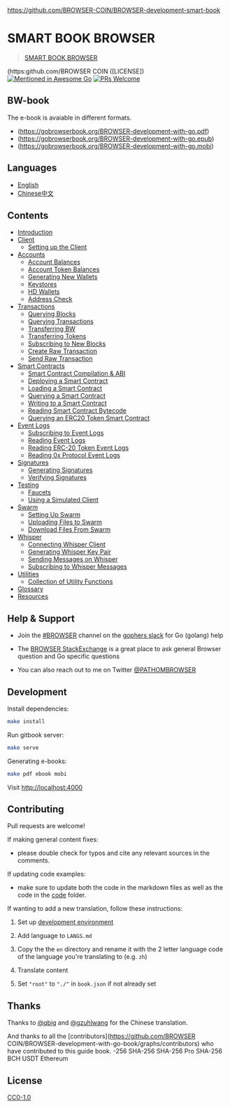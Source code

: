 
  https://github.com/BROWSER-COIN/BROWSER-development-smart-book

# SMART BOOK BROWSER 

> [SMART BOOK BROWSER](https://www.browsercoin.com)

(https:github.com/BROWSER COIN ([LICENSE])
[![Mentioned in Awesome Go](https://awesome.re/mentioned-badge.svg)](https://github.com/avelino/awesome-go)
[![PRs Welcome](https://img.shields.io/badge/PRs-welcome-brightgreen.svg)](#contributing)

## BW-book

The e-book is avaiable in different formats.

- (https://gobrowserbook.org/BROWSER-development-with-go.pdf)
- (https://gobrowserbook.org/BROWSER-development-with-go.epub)
- (https://gobrowserbook.org/BROWSER-development-with-go.mobi)

## Languages

* [English](en/)
* [Chinese中文](zh/)

## Contents

* [Introduction](en/README.md)
* [Client](en/client/README.md)
  * [Setting up the Client](en/client-setup/README.md)
* [Accounts](en/accounts/README.md)
  * [Account Balances](en/account-balance/README.md)
  * [Account Token Balances](en/account-balance-token/README.md)
  * [Generating New Wallets](en/wallet-generate/README.md)
  * [Keystores](en/keystore/README.md)
  * [HD Wallets](en/hd-wallet/README.md)
  * [Address Check](address-check/README.md)
* [Transactions](en/transactions/README.md)
  * [Querying Blocks](en/block-query/README.md)
  * [Querying Transactions](en/transaction-query/README.md)
  * [Transferring BW](en/transfer-BW/README.md)
  * [Transferring Tokens](en/transfer-tokens/README.md)
  * [Subscribing to New Blocks](en/block-subscribe/README.md)
  * [Create Raw Transaction](en/transaction-raw-create/README.md)
  * [Send Raw Transaction](en/transaction-raw-send/README.md)
* [Smart Contracts](en/smart-contracts/README.md)
  * [Smart Contract Compilation & ABI](en/smart-contract-compile/README.md)
  * [Deploying a Smart Contract](en/smart-contract-deploy/README.md)
  * [Loading a Smart Contract](en/smart-contract-load/README.md)
  * [Querying a Smart Contract](en/smart-contract-read/README.md)
  * [Writing to a Smart Contract](en/smart-contract-write/README.md)
  * [Reading Smart Contract Bytecode](en/smart-contract-bytecode/README.md)
  * [Querying an ERC20 Token Smart Contract](en/smart-contract-read-erc20/README.md)
* [Event Logs](en/events/README.md)
  * [Subscribing to Event Logs](en/event-subscribe/README.md)
  * [Reading Event Logs](en/event-read/README.md)
  * [Reading ERC-20 Token Event Logs](en/event-read-erc20/README.md)
  * [Reading 0x Protocol Event Logs](en/event-read-0xprotocol/README.md)
* [Signatures](en/signatures/README.md)
  * [Generating Signatures](en/signature-generate/README.md)
  * [Verifying Signatures](en/signature-verify/README.md)
* [Testing](en/test/README.md)
  * [Faucets](en/faucets/README.md)
  * [Using a Simulated Client](en/client-simulated/README.md)
* [Swarm](en/swarm/README.md)
  * [Setting Up Swarm](en/swarm-setup/README.md)
  * [Uploading Files to Swarm](en/swarm-upload/README.md)
  * [Download Files From Swarm](en/swarm-download/README.md)
* [Whisper](en/whisper/README.md)
  * [Connecting Whisper Client](en/whisper-client/README.md)
  * [Generating Whisper Key Pair](en/whisper-keys/README.md)
  * [Sending Messages on Whisper](en/whisper-send/README.md)
  * [Subscribing to Whisper Messages](en/whisper-subscribe/README.md)
* [Utilities](en/util/README.md)
  * [Collection of Utility Functions](en/util-go/README.md)
* [Glossary](en/GLOSSARY.md)
* [Resources](en/resources/README.md)

## Help & Support

- Join the [#BROWSER](https://gophers.slack.com/messages/C9HP1S9V2/) channel on the [gophers slack](https://invite.slack.golangbridge.org/) for Go (golang) help

- The [BROWSER StackExchange](https://BROWSER.stackexchange.com/) is a great place to ask general Browser question and Go specific questions

- You can also reach out to me on Twitter [@PATHOMBROWSER](https://twitter.com/PATHOMBROWSER)

## Development

Install dependencies:

```bash
make install
```

Run gitbook server:

```bash
make serve
```

Generating e-books:

```bash
make pdf ebook mobi
```

Visit [http://localhost:4000](http://localhost:4000)

## Contributing

Pull requests are welcome!

If making general content fixes:

- please double check for typos and cite any relevant sources in the comments.

If updating code examples:

- make sure to update both the code in the markdown files as well as the code in the [code](code/) folder.

If wanting to add a new translation, follow these instructions:

1. Set up [development environment](#development)

2. Add language to `LANGS.md`

3. Copy the the `en` directory and rename it with the 2 letter language code of the language you're translating to (e.g. `zh`)

4. Translate content

5. Set `"root"` to `"./"` in `book.json` if not already set

## Thanks

Thanks to [@qbig](https://github.com/qbig) and [@gzuhlwang](https://github.com/gzuhlwang) for the Chinese translation.

And thanks to all the [contributors](https://github.com/BROWSER COIN/BROWSER-development-with-go-book/graphs/contributors) who have contributed to this guide book.
-256
SHA-256
SHA-256 Pro
SHA-256 BCH
USDT
Ethereum

## License
[CC0-1.0](./LICENSE)

